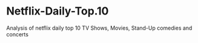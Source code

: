 # Netflix-Daily-Top.10
Analysis of netflix daily top 10 TV Shows, Movies, Stand-Up comedies and concerts
